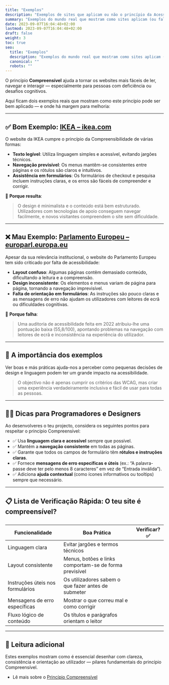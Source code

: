 ```yaml
---
title: "Exemplos"
description: "Exemplos de sites que aplicam ou não o princípio da Acessibilidade Compreensível."
summary: "Exemplos do mundo real que mostram como sites aplicam (ou falham em aplicar) o princípio da Compreensibilidade."
date: 2023-09-07T16:04:48+02:00
lastmod: 2023-09-07T16:04:48+02:00
draft: false
weight: 3
toc: true
seo:
  title: "Exemplos"
  description: "Exemplos do mundo real que mostram como sites aplicam (ou falham em aplicar) o princípio da Compreensibilidade."
  canonical: ""
  robots: ""
---
```


O princípio **Compreensível** ajuda a tornar os websites mais fáceis de ler, navegar e interagir — especialmente para pessoas com deficiência ou desafios cognitivos.

Aqui ficam dois exemplos reais que mostram como este princípio pode ser bem aplicado — e onde há margem para melhoria:

---

## ✅ Bom Exemplo: [IKEA – ikea.com](https://www.ikea.com/)

O website da IKEA cumpre o princípio da Compreensibilidade de várias formas:

- **Texto legível**: Utiliza linguagem simples e acessível, evitando jargões técnicos.
- **Navegação previsível**: Os menus mantêm-se consistentes entre páginas e os rótulos são claros e intuitivos.
- **Assistência em formulários**: Os formulários de checkout e pesquisa incluem instruções claras, e os erros são fáceis de compreender e corrigir.

📌 **Porque resulta**:
> O design é minimalista e o conteúdo está bem estruturado. Utilizadores com tecnologias de apoio conseguem navegar facilmente, e novos visitantes compreendem o site sem dificuldade.

---

## ❌ Mau Exemplo: [Parlamento Europeu – europarl.europa.eu](https://www.europarl.europa.eu/portal/en)

Apesar da sua relevância institucional, o website do Parlamento Europeu tem sido criticado por falta de acessibilidade:

- **Layout confuso**: Algumas páginas contêm demasiado conteúdo, dificultando a leitura e a compreensão.
- **Design inconsistente**: Os elementos e menus variam de página para página, tornando a navegação imprevisível.
- **Falta de orientação em formulários**: As instruções são pouco claras e as mensagens de erro não ajudam os utilizadores com leitores de ecrã ou dificuldades cognitivas.

📌 **Porque falha**:
> Uma auditoria de acessibilidade feita em 2022 atribuiu-lhe uma pontuação baixa (55,8/100), apontando problemas na navegação com leitores de ecrã e inconsistência na experiência do utilizador.

---

## 🧠 A importância dos exemplos

Ver boas e más práticas ajuda-nos a perceber como pequenas decisões de design e linguagem podem ter um grande impacto na acessibilidade.

> O objectivo não é apenas cumprir os critérios das WCAG, mas criar uma experiência verdadeiramente inclusiva e fácil de usar para todas as pessoas.

---

## 👨‍💻 Dicas para Programadores e Designers

Ao desenvolveres o teu projecto, considera os seguintes pontos para respeitar o princípio Compreensível:

- ✅ Usa **linguagem clara e acessível** sempre que possível.
- ✅ Mantém a **navegação consistente** em todas as páginas.
- ✅ Garante que todos os campos de formulário têm **rótulos e instruções claras**.
- ✅ Fornece **mensagens de erro específicas e úteis** (ex.: “A palavra-passe deve ter pelo menos 8 caracteres” em vez de “Entrada inválida”).
- ✅ Adiciona **ajuda contextual** (como ícones informativos ou tooltips) sempre que necessário.

---

## 📋 Lista de Verificação Rápida: O teu site é compreensível?

<table>
  <caption> </caption>
  <thead>
    <tr>
      <th>Funcionalidade</th>
      <th>Boa Prática</th>
      <th>Verificar? ✅</th>
    </tr>
  </thead>
  <tbody>
    <tr>
      <td>Linguagem clara</td>
      <td>Evitar jargões e termos técnicos</td>
      <td></td>
    </tr>
    <tr>
      <td>Layout consistente</td>
      <td>Menus, botões e links comportam-se de forma previsível</td>
      <td></td>
    </tr>
    <tr>
      <td>Instruções úteis nos formulários</td>
      <td>Os utilizadores sabem o que fazer antes de submeter</td>
      <td></td>
    </tr>
    <tr>
      <td>Mensagens de erro específicas</td>
      <td>Mostrar o que correu mal e como corrigir</td>
      <td></td>
    </tr>
    <tr>
      <td>Fluxo lógico de conteúdo</td>
      <td>Os títulos e parágrafos orientam o leitor</td>
      <td></td>
    </tr>
  </tbody>
</table>

---

## 📖 Leitura adicional

Estes exemplos mostram como é essencial desenhar com clareza, consistência e orientação ao utilizador — pilares fundamentais do princípio Compreensível.

- Lê mais sobre o [Princípio Compreensível](https://www.w3.org/WAI/WCAG22/quickref/?versions=2.2&showtechniques=312%2C315#principle3)

